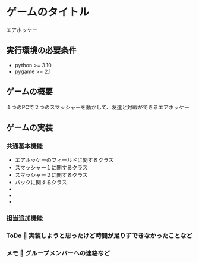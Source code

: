 # ゲームのタイトル
エアホッケー

## 実行環境の必要条件
* python >= 3.10
* pygame >= 2.1

## ゲームの概要
１つのPCで２つのスマッシャーを動かして、友達と対戦ができるエアホッケー

## ゲームの実装
### 共通基本機能
* エアホッケーのフィールドに関するクラス
* スマッシャー１に関するクラス
* スマッシャー２に関するクラス
* パックに関するクラス
* 
* 
* 

### 担当追加機能


### ToDo  実装しようと思ったけど時間が足りずできなかったことなど

### メモ  グループメンバーへの連絡など
